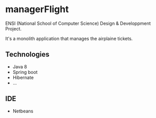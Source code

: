 # managerFlight
ENSI (National School of Computer Science) Design & Developpment Project.

It's a monolith application that manages the airplaine tickets.

## Technologies
 - Java 8
 - Spring boot
 - Hibernate
 - ...
## IDE
 - Netbeans

